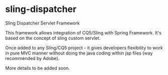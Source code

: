 sling-dispatcher
================

Sling Dispatcher Servlet Framework

This framework allows integration of CQ5/Sling with Spring Framework. It's based on the concept of sling custom servlet.

Once added to any Sling/CQ5 project - it gives developers flexibility to work in pure MVC manner without doing the java coding within jsp files (way recommended by Adobe).

More details to be added soon.
